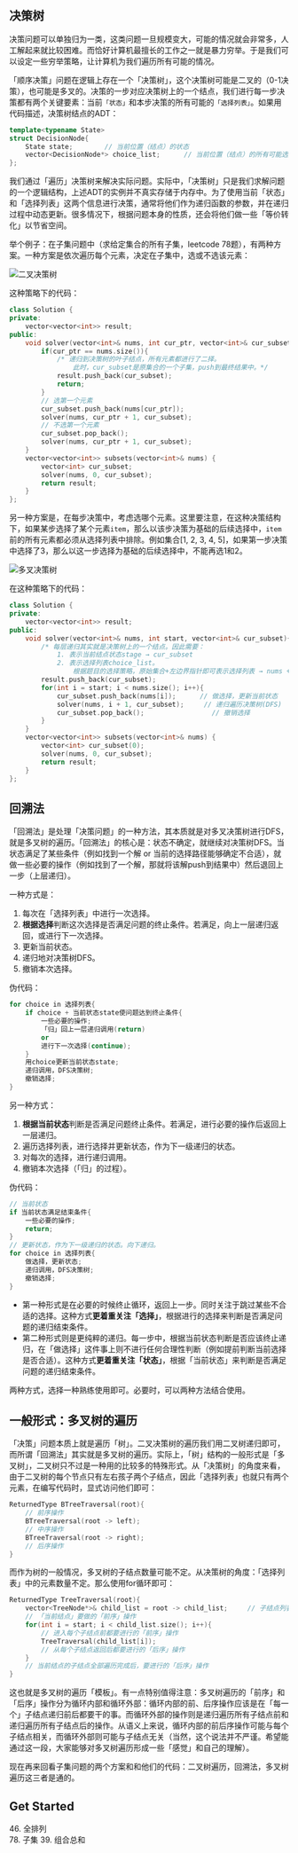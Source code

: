 ## 决策树

决策问题可以单独归为一类，这类问题一旦规模变大，可能的情况就会非常多，人工解起来就比较困难。而恰好计算机最擅长的工作之一就是暴力穷举。于是我们可以设定一些穷举策略，让计算机为我们遍历所有可能的情况。

「顺序决策」问题在逻辑上存在一个「决策树」，这个决策树可能是二叉的（0-1决策），也可能是多叉的。决策的一步对应决策树上的一个结点，我们进行每一步决策都有两个关键要素：当前`「状态」`和本步决策的所有可能的`「选择列表」`。如果用代码描述，决策树结点的ADT：

``` c++
template<typename State>
struct DecisionNode{
	State state;		// 当前位置（结点）的状态
	vector<DecisionNode*> choice_list;		// 当前位置（结点）的所有可能选择（选择列表）
};
```

我们通过「遍历」决策树来解决实际问题。实际中，「决策树」只是我们求解问题的一个逻辑结构，上述ADT的实例并不真实存储于内存中。为了使用当前「状态」和「选择列表」这两个信息进行决策，通常将他们作为递归函数的参数，并在递归过程中动态更新。很多情况下，根据问题本身的性质，还会将他们做一些「等价转化」以节省空间。

举个例子：在子集问题中（求给定集合的所有子集，leetcode 78题），有两种方案。一种方案是依次遍历每个元素，决定在子集中，选或不选该元素：

![二叉决策树](./决策树与回溯法/子集-二叉决策树.png)

这种策略下的代码：

``` c++
class Solution {
private:
    vector<vector<int>> result;
public:
    void solver(vector<int>& nums, int cur_ptr, vector<int>& cur_subset){
        if(cur_ptr == nums.size()){
            /* 递归到决策树的叶子结点，所有元素都进行了二择。
				此时，cur_subset是原集合的一个子集，push到最终结果中。*/
            result.push_back(cur_subset);
            return;
        }
		// 选第一个元素
        cur_subset.push_back(nums[cur_ptr]);
        solver(nums, cur_ptr + 1, cur_subset);
		// 不选第一个元素
        cur_subset.pop_back();
        solver(nums, cur_ptr + 1, cur_subset);
    }
    vector<vector<int>> subsets(vector<int>& nums) {
        vector<int> cur_subset;
        solver(nums, 0, cur_subset);
        return result;
    }
};
```

另一种方案是，在每步决策中，考虑选哪个元素。这里要注意，在这种决策结构下，如果某步选择了某个元素`item`，那么以该步决策为基础的后续选择中，`item`前的所有元素都必须从选择列表中排除。例如集合\[1, 2, 3, 4, 5\]，如果第一步决策中选择了3，那么以这一步选择为基础的后续选择中，不能再选1和2。

![多叉决策树](./决策树与回溯法/子集-回溯法的多叉决策树.png)

在这种策略下的代码：

``` c++
class Solution {
private:
    vector<vector<int>> result;
public:
    void solver(vector<int>& nums, int start, vector<int>& cur_subset){
		/* 每层递归其实就是决策树上的一个结点。因此需要：
			1. 表示当前结点状态stage → cur_subset
			2. 表示选择列表choice_list。
				根据题目的选择策略，原始集合+左边界指针即可表示选择列表 → nums + start */
        result.push_back(cur_subset);
        for(int i = start; i < nums.size(); i++){
            cur_subset.push_back(nums[i]);      // 做选择，更新当前状态
            solver(nums, i + 1, cur_subset);     // 递归遍历决策树(DFS)
            cur_subset.pop_back();                 // 撤销选择
        }
    }
    vector<vector<int>> subsets(vector<int>& nums) {
        vector<int> cur_subset(0);
        solver(nums, 0, cur_subset);
        return result;
    }
};
```

## 回溯法

「回溯法」是处理「决策问题」的一种方法，其本质就是对多叉决策树进行DFS，就是多叉树的遍历。「回溯法」的核心是：状态不确定，就继续对决策树DFS。当状态满足了某些条件（例如找到一个解 or 当前的选择路径能够确定不合适），就做一些必要的操作（例如找到了一个解，那就将该解push到结果中）然后退回上一步（上层递归）。

一种方式是：

1. 每次在「选择列表」中进行一次选择。
2. **根据选择**判断这次选择是否满足问题的终止条件。若满足，向上一层递归返回，或进行下一次选择。
3. 更新当前状态。
4. 递归地对决策树DFS。
5. 撤销本次选择。

伪代码：

``` c++
for choice in 选择列表{
    if choice + 当前状态state使问题达到终止条件{
        一些必要的操作;
        「归」回上一层递归调用(return)
        or
        进行下一次选择(continue);
    }
    用choice更新当前状态state;
    递归调用，DFS决策树;
    撤销选择;
}
```

另一种方式：

1. **根据当前状态**判断是否满足问题终止条件。若满足，进行必要的操作后返回上一层递归。
2. 遍历选择列表，进行选择并更新状态，作为下一级递归的状态。
3. 对每次的选择，进行递归调用。
4. 撤销本次选择（「归」的过程）。

伪代码：

``` c++
// 当前状态
if 当前状态满足结束条件{
    一些必要的操作;
    return;
}
// 更新状态，作为下一级递归的状态。向下递归。
for choice in 选择列表{
    做选择，更新状态;
    递归调用，DFS决策树;
    撤销选择;
}
```

+ 第一种形式是在必要的时候终止循环，返回上一步。同时关注于跳过某些不合适的选择。这种方式**更着重关注「选择」**，根据进行的选择来判断是否满足问题的递归结束条件。
+ 第二种形式则是更纯粹的递归。每一步中，根据当前状态判断是否应该终止递归，在「做选择」这件事上则不进行任何合理性判断（例如提前判断当前选择是否合适）。这种方式**更着重关注「状态」**，根据「当前状态」来判断是否满足问题的递归结束条件。

两种方式，选择一种熟练使用即可。必要时，可以两种方法结合使用。

## 一般形式：多叉树的遍历

「决策」问题本质上就是遍历「树」。二叉决策树的遍历我们用二叉树递归即可，而所谓「回溯法」其实就是多叉树的遍历。实际上，「树」结构的一般形式是「多叉树」，二叉树只不过是一种用的比较多的特殊形式。从「决策树」的角度来看，由于二叉树的每个节点只有左右孩子两个子结点，因此「选择列表」也就只有两个元素，在编写代码时，显式访问他们即可：

``` c++
ReturnedType BTreeTraversal(root){
    // 前序操作
    BTreeTraversal(root -> left);
    // 中序操作
    BTreeTraversal(root -> right);
    // 后序操作
}
```

而作为树的一般情况，多叉树的子结点数量可能不定。从决策树的角度：「选择列表」中的元素数量不定。那么使用for循环即可：

``` c++
ReturnedType TreeTraversal(root){
    vector<TreeNode*>& child_list = root -> child_list;		// 子结点列表（选择列表）
    // 「当前结点」要做的「前序」操作
    for(int i = start; i < child_list.size(); i++){
        // 进入每个子结点前都要进行的「前序」操作
        TreeTraversal(child_list[i]);
        // 从每个子结点返回后都要进行的「后序」操作
    }
    // 当前结点的子结点全部遍历完成后，要进行的「后序」操作
}
```

这也就是多叉树的遍历「模板」。有一点特别值得注意：多叉树遍历的「前序」和「后序」操作分为循环内部和循环外部：循环内部的前、后序操作应该是在「每一个」子结点递归前后都要干的事。而循环外部的操作则是递归遍历所有子结点前和递归遍历所有子结点后的操作。从语义上来说，循环内部的前后序操作可能与每个子结点相关，而循环外部则可能与子结点无关（当然，这个说法并不严谨。希望能通过这一段，大家能够对多叉树遍历形成一些「感觉」和自己的理解）。

现在再来回看子集问题的两个方案和和他们的代码：二叉树遍历，回溯法，多叉树遍历这三者是通的。

## Get Started

46\. 全排列  
78\. 子集
39\. 组合总和

